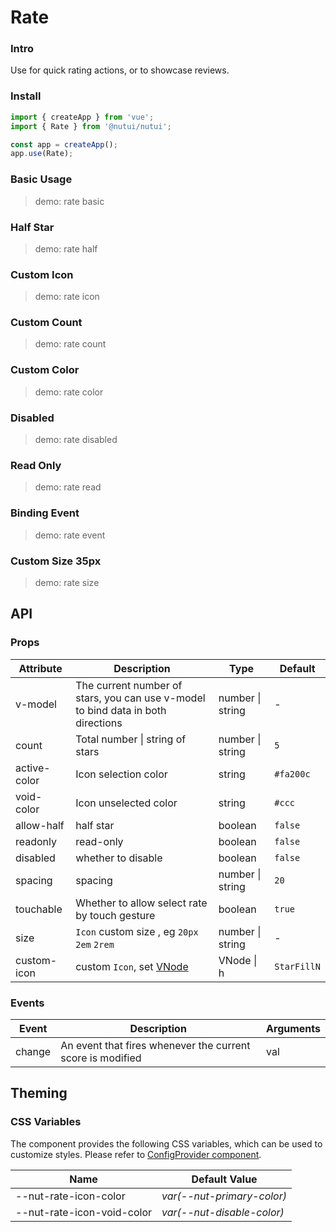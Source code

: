 # Rate

### Intro

Use for quick rating actions, or to showcase reviews.

### Install

```js
import { createApp } from 'vue';
import { Rate } from '@nutui/nutui';

const app = createApp();
app.use(Rate);
```

### Basic Usage

> demo: rate basic

### Half Star

> demo: rate half

### Custom Icon

> demo: rate icon

### Custom Count

> demo: rate count

### Custom Color

> demo: rate color

### Disabled

> demo: rate disabled

### Read Only

> demo: rate read

### Binding Event

> demo: rate event

### Custom Size 35px

> demo: rate size

## API

### Props

| Attribute | Description | Type | Default |
| --- | --- | --- | --- |
| v-model | The current number of stars, you can use v-model to bind data in both directions | number \| string | - |
| count | Total number \| string of stars | number \| string | `5` |
| active-color | Icon selection color | string | `#fa200c` |
| void-color | Icon unselected color | string | `#ccc` |
| allow-half | half star | boolean | `false` |
| readonly | read-only | boolean | `false` |
| disabled | whether to disable | boolean | `false` |
| spacing | spacing | number \| string | `20` |
| touchable | Whether to allow select rate by touch gesture | boolean | `true` |
| size | `Icon` custom size , eg `20px` `2em` `2rem` | number \| string | - |
| custom-icon | custom `Icon`, set [VNode](https://vuejs.org/guide/extras/render-function.html#creating-vnodes) | VNode \| h | `StarFillN` |

### Events

| Event | Description | Arguments |
| --- | --- | --- |
| change | An event that fires whenever the current score is modified | val |

## Theming

### CSS Variables

The component provides the following CSS variables, which can be used to customize styles. Please refer to [ConfigProvider component](#/en-US/component/configprovider).

| Name | Default Value |
| --- | --- |
| --nut-rate-icon-color | _var(--nut-primary-color)_ |
| --nut-rate-icon-void-color | _var(--nut-disable-color)_ |
